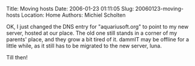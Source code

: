 Title: Moving hosts
Date: 2006-01-23 01:11:05
Slug: 20060123-moving-hosts
Location: Home
Authors: Michiel Scholten

<p>OK, I just changed the DNS entry for "aquariusoft.org" to point to my new server, hosted at our place. The old one still stands in a corner of my parents' place, and they grow a bit tired of it. dammIT may be offline for a little while, as it still has to be migrated to the new server, luna.</p>

<p>Till then!</p>